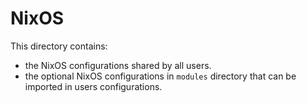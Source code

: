 # NixOS

This directory contains:

- the NixOS configurations shared by all users.
- the optional NixOS configurations in `modules` directory that can be imported
  in users configurations.
